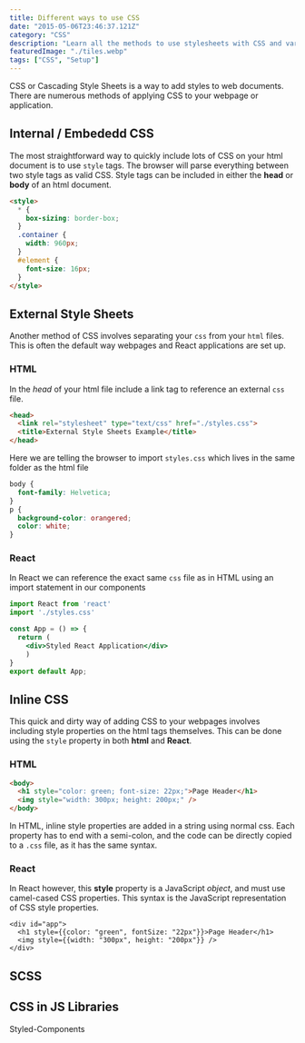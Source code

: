 ```yaml
---
title: Different ways to use CSS
date: "2015-05-06T23:46:37.121Z"
category: "CSS"
description: "Learn all the methods to use stylesheets with CSS and variations such as SCSS and CSS-in-JS."
featuredImage: "./tiles.webp"
tags: ["CSS", "Setup"]
---
```


CSS or Cascading Style Sheets is a way to add styles to web documents. There are numerous methods of applying CSS to your webpage or application.

## Internal / Embededd CSS
The most straightforward way to quickly include lots of CSS on your html document is to use `style` tags. The browser will parse everything between two style tags as valid CSS. Style tags can be included in either the **head** or **body** of an html document.

```HTML
<style>
  * {
    box-sizing: border-box;
  }
  .container {
    width: 960px;
  }
  #element {
    font-size: 16px;
  }
</style>
```

## External Style Sheets
Another method of CSS involves separating your `css` from your `html` files. This is often the default way webpages and React applications are set up. 

### HTML
In the *head* of your html file include a link tag to reference an external `css` file.
```html
<head>
  <link rel="stylesheet" type="text/css" href="./styles.css">
  <title>External Style Sheets Example</title>
</head>
```
Here we are telling the browser to import `styles.css` which lives in the same folder as the html file
```css
body {
  font-family: Helvetica;
}
p {
  background-color: orangered;
  color: white;
}
```
### React
In React we can reference the exact same `css` file as in HTML using an import statement in our components

```jsx
import React from 'react'
import './styles.css'

const App = () => {
  return (
    <div>Styled React Application</div>
    )
}
export default App;
```


## Inline CSS
This quick and dirty way of adding CSS to your webpages involves including style properties on the html tags themselves. This can be done using the `style` property in both **html** and **React**.

### HTML
```HTML
<body>
  <h1 style="color: green; font-size: 22px;">Page Header</h1>
  <img style="width: 300px; height: 200px;" />
</body>
```
In HTML, inline style properties are added in a string using normal css. Each property has to end with a semi-colon, and the code can be directly copied to a `.css` file, as it has the same syntax.

### React
In React however, this **style** property is a JavaScript *object*, and must use camel-cased CSS properties. This syntax is the JavaScript representation of CSS style properties.
```JSX
<div id="app">
  <h1 style={{color: "green", fontSize: "22px"}}>Page Header</h1>
  <img style={{width: "300px", height: "200px"}} />
</div>
```

## SCSS

## CSS in JS Libraries
Styled-Components
